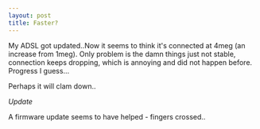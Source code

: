 ```yaml
---
layout: post
title: Faster?
---
```

My ADSL got updated..Now it seems to think it's connected at 4meg (an increase from 1meg). Only problem is the damn things just not stable, connection keeps dropping, which is annoying and did not happen before. Progress I guess...

Perhaps it will clam down..

*Update*

A firmware update seems to have helped - fingers crossed..